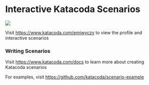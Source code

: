 # Interactive Katacoda Scenarios

[![](http://shields.katacoda.com/katacoda/emjwyczv/count.svg)](https://www.katacoda.com/emjwyczv "Get your profile on Katacoda.com")

Visit https://www.katacoda.com/emjwyczv to view the profile and interactive scenarios

### Writing Scenarios
Visit https://www.katacoda.com/docs to learn more about creating Katacoda scenarios

For examples, visit https://github.com/katacoda/scenario-example
